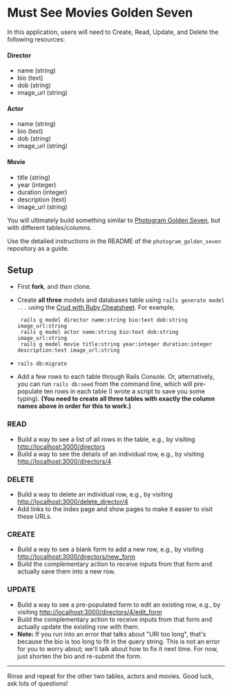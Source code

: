 # Must See Movies Golden Seven

In this application, users will need to Create, Read, Update, and Delete the following resources:

#### Director

 - name (string)
 - bio (text)
 - dob (string)
 - image_url (string)

#### Actor

 - name (string)
 - bio (text)
 - dob (string)
 - image_url (string)

#### Movie

 - title (string)
 - year (integer)
 - duration (integer)
 - description (text)
 - image_url (string)

You will ultimately build something similar to [Photogram Golden Seven](http://photogram-golden-7.herokuapp.com/), but with different tables/columns.

Use the detailed instructions in the README of the `photogram_golden_seven` repository as a guide.

## Setup

 - First **fork**, and *then* clone.
 - Create **all three** models and databases table using `rails generate model ...` using the [Crud with Ruby Cheatsheet](guides.firstdraft.com/crud-with-ruby.html). For example,

        rails g model director name:string bio:text dob:string image_url:string
        rails g model actor name:string bio:text dob:string image_url:string
        rails g model movie title:string year:integer duration:integer description:text image_url:string

 - `rails db:migrate`
 - Add a few rows to each table through Rails Console. Or, alternatively, you can run `rails db:seed` from the command line, which will pre-populate ten rows in each table (I wrote a script to save you some typing). **(You need to create all three tables with exactly the column names above in order for this to work.)**

### READ

 - Build a way to see a list of all rows in the table, e.g., by visiting [http://localhost:3000/directors](http://localhost:3000/directors)
 - Build a way to see the details of an individual row, e.g., by visiting [http://localhost:3000/directors/4](http://localhost:3000/directors/4)

### DELETE

 - Build a way to delete an individual row, e.g., by visiting [http://localhost:3000/delete_director/4](http://localhost:3000/delete_director/4)
 - Add links to the index page and show pages to make it easier to visit these URLs.

### CREATE

 - Build a way to see a blank form to add a new row, e.g., by visiting [http://localhost:3000/directors/new_form](http://localhost:3000/directors/new_form)
 - Build the complementary action to receive inputs from that form and actually save them into a new row.

### UPDATE

 - Build a way to see a pre-populated form to edit an existing row, e.g., by visiting [http://localhost:3000/directors/4/edit_form](http://localhost:3000/directors/4/edit_form)
 - Build the complementary action to receive inputs from that form and actually update the existing row with them.
 - **Note:** If you run into an error that talks about "URI too long", that's because the bio is too long to fit in the query string. This is not an error for you to worry about; we'll talk about how to fix it next time. For now, just shorten the bio and re-submit the form.

---

Rinse and repeat for the other two tables, actors and movies. Good luck, ask lots of questions!
